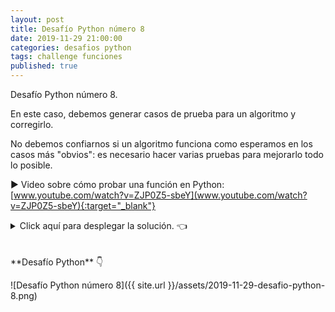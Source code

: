 ```yaml
---
layout: post
title: Desafío Python número 8
date: 2019-11-29 21:00:00
categories: desafios python
tags: challenge funciones
published: true
---
```


Desafío Python número 8.

En este caso, debemos generar casos de prueba para un algoritmo y corregirlo. 

No debemos confiarnos si un algoritmo funciona como esperamos en los casos más "obvios": es necesario hacer varias pruebas para mejorarlo todo lo posible. 

▶️ Video sobre cómo probar una función en Python: [www.youtube.com/watch?v=ZJP0Z5-sbeY](www.youtube.com/watch?v=ZJP0Z5-sbeY){:target="_blank"}


<details><summary>Click aquí para desplegar la solución. 👈</summary>
<br />Una posible solución al desafío: las dos últimas invocaciones retornaban un resultado incorrecto con la versión errónea del algoritmo. En la versión corregida dada en la solución, las cuatro invocaciones retornan lo esperado.
<br />
<br />💻 Código ejecutable: https://repl.it/@programacionde1/Python-Desafio-8
<br />😀 ¿Se te ocurrieron otras formas de mejorar el algoritmo? Deja tu comentario debajo.
<div markdown="1">![Solución al desafío]({{ site.url }}/assets/2019-11-29-desafio-python-8-solucion.png)
  </div></details>

<br />
<br />
**Desafío Python** 👇

![Desafío Python número 8]({{ site.url }}/assets/2019-11-29-desafio-python-8.png)
